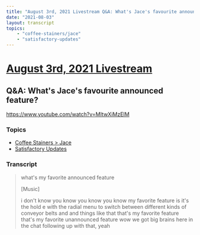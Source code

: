 ```yaml
---
title: "August 3rd, 2021 Livestream Q&A: What's Jace's favourite announced feature?"
date: "2021-08-03"
layout: transcript
topics:
    - "coffee-stainers/jace"
    - "satisfactory-updates"
---
```

# [August 3rd, 2021 Livestream](../2021-08-03.md)
## Q&A: What's Jace's favourite announced feature?
https://www.youtube.com/watch?v=MItwXiMzElM

### Topics
* [Coffee Stainers > Jace](../topics/coffee-stainers/jace.md)
* [Satisfactory Updates](../topics/satisfactory-updates.md)

### Transcript

> what's my favorite announced feature
>
> [Music]
>
> i don't know you know you know you know my favorite feature is it's the hold e with the radial menu to switch between different kinds of conveyor belts and and things like that that's my favorite feature that's my favorite unannounced feature wow we got big brains here in the chat following up with that, yeah
